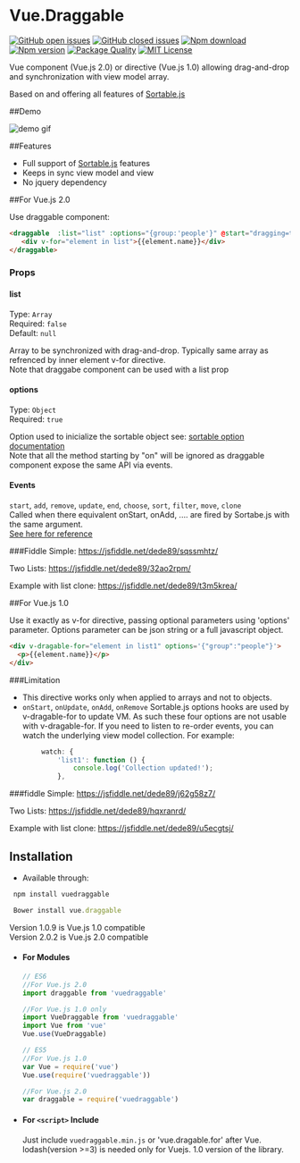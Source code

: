 # Vue.Draggable


[![GitHub open issues](https://img.shields.io/github/issues/David-Desmaisons/Vue.Draggable.svg?maxAge=2592000)]()
[![GitHub closed issues](https://img.shields.io/github/issues-closed/David-Desmaisons/Vue.Draggable.svg?maxAge=2592000)]()
[![Npm download](https://img.shields.io/npm/dt/vuedragablefor.svg?maxAge=2592000)](https://www.npmjs.com/package/vuedraggable)
[![Npm version](https://img.shields.io/npm/v/vuedraggable.svg?maxAge=2592000)](https://www.npmjs.com/package/vuedraggable)
[![Package Quality](http://npm.packagequality.com/shield/vuedragablefor.svg)](http://packagequality.com/#?package=vuedraggable)
[![MIT License](https://img.shields.io/github/license/David-Desmaisons/Vue.Draggable.svg)](https://github.com/David-Desmaisons/Vue.Draggable/blob/master/LICENSE)


Vue component (Vue.js 2.0) or directive (Vue.js 1.0) allowing drag-and-drop and synchronization with view model array.

Based on and offering all features of [Sortable.js](https://github.com/RubaXa/Sortable)

##Demo

![demo gif](https://raw.githubusercontent.com/David-Desmaisons/Vue.Dragable.For/master/example.gif)


##Features

* Full support of [Sortable.js](https://github.com/RubaXa/Sortable) features
* Keeps in sync view model and view
* No jquery dependency

##For Vue.js 2.0

Use draggable component:

``` html
<draggable  :list="list" :options="{group:'people'}" @start="dragging=true" @end="dragging=false">
   <div v-for="element in list">{{element.name}}</div>
</draggable>
```

### Props
#### list
Type: `Array`<br>
Required: `false`<br>
Default: `null`

Array to be synchronized with drag-and-drop. Typically same array as refrenced by inner element v-for directive.<br>
Note that draggabe component can be used with a list prop

#### options
Type: `Object`<br>
Required: `true`

Option used to inicialize the sortable object see: [sortable option documentation](https://github.com/RubaXa/Sortable#options)<br>
Note that all the method starting by "on" will be ignored as draggable component expose the same API via events.

#### Events
`start`, `add`, `remove`, `update`, `end`, `choose`, `sort`, `filter`, `move`, `clone`<br>
Called when there equivalent onStart, onAdd, .... are fired by Sortabe.js with the same argument.<br>
[See here for reference](https://github.com/RubaXa/Sortable#event-object-demo)

###Fiddle
Simple:
https://jsfiddle.net/dede89/sqssmhtz/

Two Lists:
https://jsfiddle.net/dede89/32ao2rpm/

Example with list clone:
https://jsfiddle.net/dede89/t3m5krea/

##For Vue.js 1.0

Use it exactly as v-for directive, passing optional parameters using 'options' parameter.
Options parameter can be json string or a full javascript object.

  ``` html
  <div v-dragable-for="element in list1" options='{"group":"people"}'>
    <p>{{element.name}}</p>
  </div>
   ```
   
###Limitation

* This directive works only when applied to arrays and not to objects.
* `onStart`, `onUpdate`, `onAdd`, `onRemove` Sortable.js options hooks are used by v-dragable-for to update VM. As such these four options are not usable with v-dragable-for. If you need to listen to re-order events, you can watch the underlying view model collection. For example:
``` js
        watch: {
            'list1': function () {
                console.log('Collection updated!');
            },
```
###fiddle
Simple:
https://jsfiddle.net/dede89/j62g58z7/

Two Lists:
https://jsfiddle.net/dede89/hqxranrd/

Example with list clone:
https://jsfiddle.net/dede89/u5ecgtsj/

## Installation
- Available through:
``` js
 npm install vuedraggable
```
``` js
 Bower install vue.draggable
```

Version 1.0.9 is Vue.js 1.0 compatible <br>
Version 2.0.2 is Vue.js 2.0 compatible 

- #### For Modules

  ``` js
  // ES6
  //For Vue.js 2.0
  import draggable from 'vuedraggable'
  
  //For Vue.js 1.0 only
  import VueDraggable from 'vuedraggable'
  import Vue from 'vue'
  Vue.use(VueDraggable)

  // ES5 
  //For Vue.js 1.0
  var Vue = require('vue')
  Vue.use(require('vuedraggable'))
  
  //For Vue.js 2.0
  var draggable = require('vuedraggable')
  ```

- #### For `<script>` Include

  Just include `vuedraggable.min.js` or 'vue.dragable.for' after Vue.<br>
  lodash(version >=3) is needed only for Vuejs. 1.0 version of the library.
